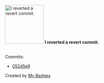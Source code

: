 <img src="https://my-badges.github.io/my-badges/revert-revert-commit.png" alt="I reverted a revert commit." title="I reverted a revert commit." width="128">
<strong>I reverted a revert commit.</strong>
<br><br>

Commits:

- <a href="https://github.com/andrewjswan/EspHoMaTriXv2/commit/052d5e998b077f9d5874cf2a89ed9e3797ebdc7a">052d5e9</a>


Created by <a href="https://github.com/my-badges/my-badges">My Badges</a>